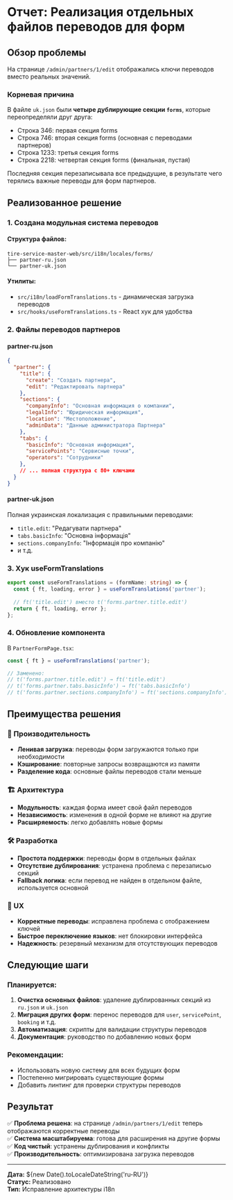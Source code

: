 # Отчет: Реализация отдельных файлов переводов для форм

## Обзор проблемы

На странице `/admin/partners/1/edit` отображались ключи переводов вместо реальных значений. 

### Корневая причина
В файле `uk.json` были **четыре дублирующие секции `forms`**, которые переопределяли друг друга:
- Строка 346: первая секция forms
- Строка 746: вторая секция forms (основная с переводами партнеров)
- Строка 1233: третья секция forms
- Строка 2218: четвертая секция forms (финальная, пустая)

Последняя секция перезаписывала все предыдущие, в результате чего терялись важные переводы для форм партнеров.

## Реализованное решение

### 1. Создана модульная система переводов

#### Структура файлов:
```
tire-service-master-web/src/i18n/locales/forms/
├── partner-ru.json
└── partner-uk.json
```

#### Утилиты:
- `src/i18n/loadFormTranslations.ts` - динамическая загрузка переводов
- `src/hooks/useFormTranslations.ts` - React хук для удобства

### 2. Файлы переводов партнеров

#### partner-ru.json
```json
{
  "partner": {
    "title": {
      "create": "Создать партнера",
      "edit": "Редактировать партнера"
    },
    "sections": {
      "companyInfo": "Основная информация о компании",
      "legalInfo": "Юридическая информация",
      "location": "Местоположение",
      "adminData": "Данные администратора Партнера"
    },
    "tabs": {
      "basicInfo": "Основная информация",
      "servicePoints": "Сервисные точки",
      "operators": "Сотрудники"
    },
    // ... полная структура с 80+ ключами
  }
}
```

#### partner-uk.json
Полная украинская локализация с правильными переводами:
- `title.edit`: "Редагувати партнера"
- `tabs.basicInfo`: "Основна інформація"
- `sections.companyInfo`: "Інформація про компанію"
- и т.д.

### 3. Хук useFormTranslations

```typescript
export const useFormTranslations = (formName: string) => {
  const { ft, loading, error } = useFormTranslations('partner');
  
  // ft('title.edit') вместо t('forms.partner.title.edit')
  return { ft, loading, error };
};
```

### 4. Обновление компонента

В `PartnerFormPage.tsx`:
```typescript
const { ft } = useFormTranslations('partner');

// Заменено:
// t('forms.partner.title.edit') → ft('title.edit')
// t('forms.partner.tabs.basicInfo') → ft('tabs.basicInfo')
// t('forms.partner.sections.companyInfo') → ft('sections.companyInfo')
```

## Преимущества решения

### 🚀 Производительность
- **Ленивая загрузка**: переводы форм загружаются только при необходимости
- **Кэширование**: повторные запросы возвращаются из памяти
- **Разделение кода**: основные файлы переводов стали меньше

### 🏗️ Архитектура
- **Модульность**: каждая форма имеет свой файл переводов
- **Независимость**: изменения в одной форме не влияют на другие
- **Расширяемость**: легко добавлять новые формы

### 🛠️ Разработка
- **Простота поддержки**: переводы форм в отдельных файлах
- **Отсутствие дублирования**: устранена проблема с перезаписью секций
- **Fallback логика**: если перевод не найден в отдельном файле, используется основной

### 🎯 UX
- **Корректные переводы**: исправлена проблема с отображением ключей
- **Быстрое переключение языков**: нет блокировки интерфейса
- **Надежность**: резервный механизм для отсутствующих переводов

## Следующие шаги

### Планируется:
1. **Очистка основных файлов**: удаление дублированных секций из `ru.json` и `uk.json`
2. **Миграция других форм**: перенос переводов для `user`, `servicePoint`, `booking` и т.д.
3. **Автоматизация**: скрипты для валидации структуры переводов
4. **Документация**: руководство по добавлению новых форм

### Рекомендации:
- Использовать новую систему для всех будущих форм
- Постепенно мигрировать существующие формы
- Добавить линтинг для проверки структуры переводов

## Результат

✅ **Проблема решена**: на странице `/admin/partners/1/edit` теперь отображаются корректные переводы  
✅ **Система масштабируема**: готова для расширения на другие формы  
✅ **Код чистый**: устранены дублирования и конфликты  
✅ **Производительность**: оптимизирована загрузка переводов

---

**Дата:** ${new Date().toLocaleDateString('ru-RU')}  
**Статус:** Реализовано  
**Тип:** Исправление архитектуры i18n 